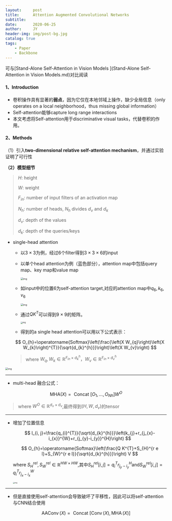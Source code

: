 ```yaml
---
layout:     post
title:      Attention Augmented Convolutional Networks
subtitle:   
date:       2020-06-25
author:     JY
header-img: img/post-bg.jpg
catalog: true
tags:
    - Paper
    - Backbone
---
```




可与[Stand-Alone Self-Attention in Vision Models ](Stand-Alone Self-Attention in Vision Models.md)对比阅读

#### 1、Introduction

- 卷积操作具有显著的**弱点**，因为它仅在本地邻域上操作，缺少全局信息（only operates on a local neighborhood，thus missing global information）
- Self-attention能够capture long range interactions
- 本文考虑将Self-attention用于discriminative visual tasks，代替卷积的作用。



#### 2、Methods

（1）引入**two-dimensional relative self-attention mechanism**，并通过实验证明了可行性

**（2）模型细节**

> $H$: height 
>
> $W$: weight
>
> $F_{in}$: number of input filters of an activation map
>
> $N_h$: number of heads, $N_h$ divides $d_v$ and $d_k$
>
> $d_v$: depth of the values 
>
> $d_k$: depth of the queries/keys



- single-head attention
  

  - 以$3\times 3$为例，经过6个filter得到$3\times 3 \times 6$的input

  - 以单个head attention为例（蓝色部分），attention map中包括query map、key map和value map

    <img src="https://github.com/ZJU-CVs/zju-cvs.github.io/raw/master/img/picture/SASA4.png" alt="img" style="zoom:50%;" />

  - 如input中的位置6为self-attention target,对应的attention map中$q_6,k_6,v_6$

    <img src="https://github.com/ZJU-CVs/zju-cvs.github.io/raw/master/img/picture/SASA3.png" alt="img" style="zoom:50%;" />

  - 通过$QK^T$可以得到$9\times9$的矩阵。

	<img src="https://github.com/ZJU-CVs/zju-cvs.github.io/raw/master/img/picture/SASA5.png" alt="img" style="zoom:40%;" />

  
  
  - 得到的a single head attention可以用以下公式表示：
  
    
  
  $$
  O_{h}=\operatorname{Softmax}\left(\frac{\left(X W_{q}\right)\left(X W_{k}\right)^{T}}{\sqrt{d_{k}^{h}}}\right)\left(X W_{v}\right)
  $$
  
  
  
  > where $W_q,W_k \in \mathbb{R}^{F_{i n} \times d_{k}^{h}}，W_v \in \mathbb{R}^{F_{i n} \times d_{v}^{h}}$
  
  

<img src="https://github.com/ZJU-CVs/zju-cvs.github.io/raw/master/img/picture/SASA1.png" alt="img" style="zoom:50%;" />

---



- multi-head 融合公式：

  

$$
\mathrm{MHA}(X)=\text { Concat }\left[O_{1}, \ldots, O_{N h}\right] W^{O}
$$
> where $W^O \in \mathbb{R}^{d_{v} \times d_{v}}$,最终得到$(H,W,d_v)$的tensor

---



- 增加了位置信息
  
  
  $$
  l_{i, j}=\frac{q_{i}^{T}}{\sqrt{d_{k}^{h}}}\left(k_{j}+r_{j_{x}-i_{x}}^{W}+r_{j_{y}-i_{y}}^{H}\right)
  $$
  
  $$
  O_{h}=\operatorname{Softmax}\left(\frac{Q K^{T}+S_{H}^{r e l}+S_{W}^{r e l}}{\sqrt{d_{k}^{h}}}\right) V
  $$
  
  where $S_H^{rel},S_W^{rel}\in \mathbb{R}^{H W \times H W}$,其中$S_H^{rel}[i,j]=q_i^Tr^H_{j_y-i_y}$and$S_W^{rel}[i,j]=q_i^Tr^W_{j_x-i_x}$ 
  
  <img src="https://github.com/ZJU-CVs/zju-cvs.github.io/raw/master/img/picture/SASA2.png" alt="img" style="zoom: 33%;" />
---

- 但是直接使用self-attention会导致破坏了平移性，因此可以将self-attention与CNN结合使用

  
$$
\operatorname{AAConv}(X)=\text { Concat }[\operatorname{Conv}(X), \operatorname{MHA}(X)]
$$



